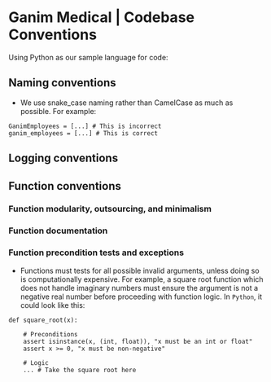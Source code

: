# Ganim Medical | Codebase Conventions

Using Python as our sample language for code:

## Naming conventions

* We use snake_case naming rather than CamelCase as much as possible.  For example:

```
GanimEmployees = [...] # This is incorrect
ganim_employees = [...] # This is correct
```

## Logging conventions

## Function conventions

### Function modularity, outsourcing, and minimalism

### Function documentation

### Function precondition tests and exceptions

* Functions must tests for all possible invalid arguments, unless doing so is computationally expensive.  For example, a square root function which does not handle imaginary numbers must ensure the argument is not a negative real number before proceeding with function logic.  In `Python`, it could look like this:

```
def square_root(x):

    # Preconditions
    assert isinstance(x, (int, float)), "x must be an int or float"
    assert x >= 0, "x must be non-negative"
    
    # Logic
    ... # Take the square root here

```
